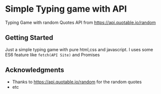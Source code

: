 # Simple Typing game with API

Typing Game with random Quotes API from https://api.quotable.io/random

## Getting Started

Just a simple typing game with pure html,css and javascript.
I uses some ES6 feature like ``` fetch(API Site) ``` and Promises

## Acknowledgments

* Thanks to https://api.quotable.io/random for the random quotes
* etc
